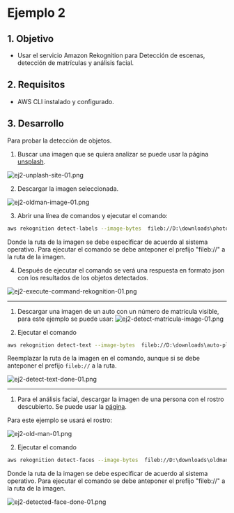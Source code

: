 # Ejemplo 2

## 1. Objetivo 
- Usar el servicio Amazon Rekognition para Detección de escenas, detección de matrículas y análisis facial.

## 2. Requisitos 
- AWS CLI instalado y configurado.

## 3. Desarrollo 


Para probar la detección de objetos.
1. Buscar una imagen que se quiera analizar se puede usar la página [unsplash](https://unsplash.com/).

![ej2-unplash-site-01.png](img/ej2-unplash-site-01.png)

2. Descargar la imagen seleccionada.

![ej2-oldman-image-01.png](img/ej2-oldman-image-01.png)


3. Abrir una línea de comandos y ejecutar el comando:
```bash
aws rekognition detect-labels --image-bytes  fileb://D:\downloads\photo-1542459302-d516c17ee862.jpg
```
Donde la ruta de la imagen se debe especificar de acuerdo al sistema operativo. Para ejecutar el comando se debe anteponer el prefijo "fileb://" a la ruta de la imagen.


4. Después de ejecutar el comando se verá una respuesta en formato json con los resultados de los objetos detectados.

![ej2-execute-command-rekognition-01.png](img/ej2-execute-command-rekognition-01.png)


-------------------------------------------------------------------

1. Descargar una imagen de un auto con un número de matrícula visible, para este ejemplo se puede usar: 
 ![ej2-detect-matricula-image-01.png](img/ej2-detect-matricula-image-01.png)


2. Ejecutar el comando 

```bash
aws rekognition detect-text --image-bytes  fileb://D:\downloads\auto-placas.PNG
```

Reemplazar la ruta de la imagen en el comando, aunque si se debe anteponer el prefijo `fileb://` a la ruta.

![ej2-detect-text-done-01.png](img/ej2-detect-text-done-01.png)

---------------------------------------------
1. Para el análisis facial, descargar la imagen de una persona con el rostro descubierto. Se puede usar la [página](https://generated.photos).

Para este ejemplo se usará el rostro:

![ej2-old-man-01.png](img/ej2-old-man-01.png)

2. Ejecutar el comando
```bash
aws rekognition detect-faces --image-bytes  fileb://D:\downloads\oldman.PNG --attributes "ALL"
```
Donde la ruta de la imagen se debe especificar de acuerdo al sistema operativo. Para ejecutar el comando se debe anteponer el prefijo "fileb://" a la ruta de la imagen.


![ej2-detected-face-done-01.png](img/ej2-detected-face-done-01.png)
